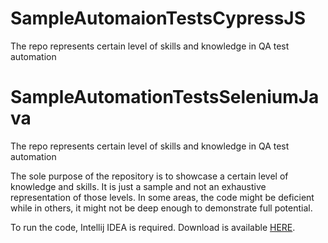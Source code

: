 # SampleAutomaionTestsCypressJS
The repo represents certain level of skills and knowledge in QA test automation

# SampleAutomationTestsSeleniumJava
The repo represents certain level of skills and knowledge in QA test automation

The sole purpose of the repository is to showcase a certain level of knowledge and skills. It is just a sample and not an exhaustive representation of those levels. In some areas, the code might be deficient while in others, it might not be deep enough to demonstrate full potential.

To run the code, Intellij IDEA is required. Download is available [HERE](https://www.jetbrains.com/idea/download/#section=windows).

